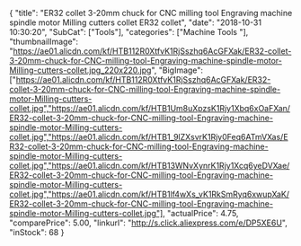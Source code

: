 {
	"title": "ER32 collet 3-20mm chuck for CNC milling tool Engraving machine spindle motor Milling cutters collet ER32 collet",
	"date": "2018-10-31 10:30:20",
	"SubCat": ["Tools"],
	"categories": ["Machine Tools "],
	"thumbnailImage": "https://ae01.alicdn.com/kf/HTB112R0XtfvK1RjSszhq6AcGFXak/ER32-collet-3-20mm-chuck-for-CNC-milling-tool-Engraving-machine-spindle-motor-Milling-cutters-collet.jpg_220x220.jpg",
	"BigImage": ["https://ae01.alicdn.com/kf/HTB112R0XtfvK1RjSszhq6AcGFXak/ER32-collet-3-20mm-chuck-for-CNC-milling-tool-Engraving-machine-spindle-motor-Milling-cutters-collet.jpg","https://ae01.alicdn.com/kf/HTB1Um8uXpzsK1Rjy1Xbq6xOaFXan/ER32-collet-3-20mm-chuck-for-CNC-milling-tool-Engraving-machine-spindle-motor-Milling-cutters-collet.jpg","https://ae01.alicdn.com/kf/HTB1_9lZXsvrK1Rjy0Feq6ATmVXas/ER32-collet-3-20mm-chuck-for-CNC-milling-tool-Engraving-machine-spindle-motor-Milling-cutters-collet.jpg","https://ae01.alicdn.com/kf/HTB13WNvXynrK1Rjy1Xcq6yeDVXae/ER32-collet-3-20mm-chuck-for-CNC-milling-tool-Engraving-machine-spindle-motor-Milling-cutters-collet.jpg","https://ae01.alicdn.com/kf/HTB1lf4wXs_vK1RkSmRyq6xwupXaK/ER32-collet-3-20mm-chuck-for-CNC-milling-tool-Engraving-machine-spindle-motor-Milling-cutters-collet.jpg"],
	"actualPrice": 4.75,
	"comparePrice": 5.00,
	"linkurl": "http://s.click.aliexpress.com/e/DP5XE6U",
	"inStock": 68
}
